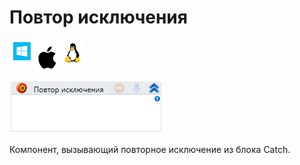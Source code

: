 # Повтор исключения

![](<../../../.gitbook/assets/image (100) (1) (1) (1) (1) (1) (3).png>)

![](<../../../.gitbook/assets/image (208).png>)

Компонент, вызывающий повторное исключение из блока Catch.
